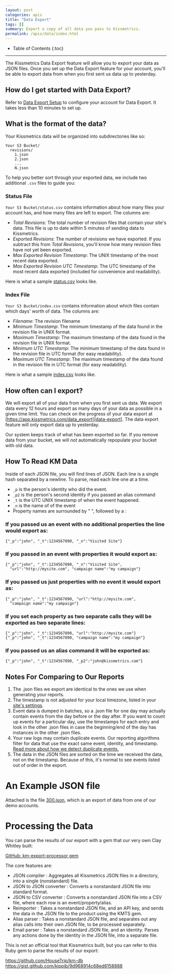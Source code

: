 ```yaml
---
layout: post
categories: apis
title: "Data Export"
tags: []
summary: Export a copy of all data you pass to Kissmetrics.
permalink: /apis/data/index.html
---
```

* Table of Contents
{:toc}
* * *

The Kissmetrics Data Export feature will allow you to export your data as JSON files. Once you set up the Data Export feature for your account, you'll be able to export data from when you first sent us data up to yesterday.

## How do I get started with Data Export?

Refer to [Data Export Setup][setup] to configure your account for Data Export. It takes less than 10 minutes to set up.

## What is the format of the data?

Your Kissmetrics data will be organized into subdirectories like so:

    Your S3 Bucket/
      revisions/
        1.json
        2.json
        ...
        N.json

To help you better sort through your exported data, we include two additional `.csv` files to guide you:

### Status File

`Your S3 Bucket/status.csv` contains information about how many files your account has, and how many files are left to export. The columns are:

* *Total Revisions*: The total number of revision files that contain your site's data. This file is up to date within 5 minutes of sending data to Kissmetrics.
* *Exported Revisions*: The number of revisions we have exported. If you subtract this from *Total Revisions*, you'll know how many revision files have not yet been exported.
* *Max Exported Revision Timestamp*: The UNIX timestamp of the most recent data exported.
* *Max Exported Revision UTC Timestamp*: The UTC timestamp of the most recent data exported (included for convenience and readability).

Here is what a sample [status.csv][sample-status] looks like.

### Index File

`Your S3 Bucket/index.csv` contains information about which files contain which days' worth of data. The columns are:

* *Filename*: The revision filename
* *Minimum Timestamp*: The minimum timestamp of the data found in the revision file in UNIX format.
* *Maximum Timestamp*: The maximum timestamp of the data found in the revision file in UNIX format.
* *Minimum UTC Timestamp*: The minimum timestamp of the data found in the revision file in UTC format (for easy readability).
* *Maximum UTC Timestamp*: The maximum timestamp of the data found in the revision file in UTC format (for easy readability).

Here is what a sample [index.csv][sample-index] looks like.

## How often can I export?

We will export all of your data from when you first sent us data. We export data every 12 hours and export as many days of your data as possible in a given time limit. You can check on the progress of your data export at [https://app.kissmetrics.com/data_export][data-export]. The data export feature will only export data up to yesterday.

Our system keeps track of what has been exported so far. If you remove data from your bucket, we will *not* automatically repopulate your bucket with old data.

## How To Read KM Data

Inside of each JSON file, you will find lines of JSON. Each line is a single hash separated by a newline. To parse, read each line one at a time.

* `_p` is the person's identity who did the event.
* `_p2` is the person's second identity if you passed an alias command
* `_t` is the UTC UNIX timestamp of when the event happened.
* `_n` is the name of of the event
* Property names are surrounded by " ", followed by a :

### If you passed us an event with no additional properties the line would export as:

    {"_p":"john", "_t":1234567890, "_n":"Visited Site"}

### If you passed in an event with properties it would export as:

    {"_p":"john", "_t":1234567890, "_n":"Visited Site",
      "url":"http://mysite.com", "campaign name":"my campaign"}

### If you passed us just properties with no event it would export as:

    {"_p":"john", "_t":1234567890, "url":"http://mysite.com",
      "campaign name":"my campaign"}

### If you set each property as two separate calls they will be exported as two separate lines:

    {"_p":"john", "_t":1234567890, "url":"http://mysite.com"}
    {"_p":"john", "_t":1234567890, "campaign name":"my campaign"}

### If you passed us an alias command it will be exported as:

    {"_p":"john", "_t":1234567890, "_p2":"john@kissmetrics.com"}

## Notes For Comparing to Our Reports

1. The .json files we export are identical to the ones we use when generating your reports.
2. The timestamp is not adjusted for your local timezone, listed in your [site's settings][settings].
3. Event data is dumped in batches, so a .json file for one day may actually contain events from the day before or the day after. If you want to count up events for a particular day, use the timestamps for each entry and look in the other .json files in case the beginning/end of the day has instances in the other .json files.
4. Your raw logs may contain duplicate events. Our reporting algorithms filter for data that use the exact same event, identity, and timestamp. [Read more about how we detect duplicate events.][dupes]
5. The data in the JSON files are sorted on the time we received the data, not on the timestamp. Because of this, it's normal to see events listed out of order in the export.

# An Example JSON file

Attached is the file [300.json][sample-json], which is an export of data from one of our demo accounts.

# Processing the Data

You can parse the results of our export with a gem that our very own Clay Whitley built:

[GitHub: km-export-processor gem][official-km-db-gem]

The core features are:

- JSON compiler : Aggregates all Kissmetrics JSON files in a directory, into a single (nonstandard) file.
- JSON to JSON converter : Converts a nonstandard JSON file into standard format.
- JSON to CSV converter : Converts a nonstandard JSON file into a CSV file, where each row is an event/property/alias.
- Reimporter : Takes a nonstandard JSON file, and an API key, and sends the data in the JSON file to the product using the KMTS gem.
- Alias parser : Takes a nonstandard JSON file, and separates out any alias calls into their own JSON file, to be processed separately.
- Email parser : Takes a nonstandard JSON file, and an identity. Parses any actions done by the identity in the JSON file, into a separate file.

This is not an official tool that Kissmetrics built, but you can refer to this Ruby gem to parse the results of our export:

<https://github.com/HouseTrip/km-db>
<https://gist.github.com/kippjb/9d968914c68ed6158888>


[sample-json]: https://s3.amazonaws.com/kissmetrics-support-files/assets/apis/data/300.json
[sample-status]: https://s3.amazonaws.com/kissmetrics-support-files/assets/apis/data/status.csv
[sample-index]: https://s3.amazonaws.com/kissmetrics-support-files/assets/apis/data/index.csv

[setup]: /apis/data/data-export-setup
[data-export]: https://app.kissmetrics.com/data_export
[dupes]: /troubleshooting/detecting-duplicates
[settings]: https://app.kissmetrics.com/product.edit
[km-db-gem]: https://github.com/HouseTrip/km-db
[official-km-db-gem]: https://gist.github.com/clay-whitley/8309396
